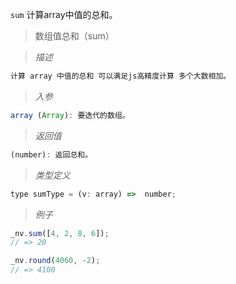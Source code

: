 `sum` 计算array中值的总和。

> 数组值总和（sum）

> *描述*

```javascript
计算 array 中值的总和 可以满足js高精度计算 多个大数相加。
```

> *入参*

```javascript
array (Array): 要迭代的数组。
```

> *返回值*

```javascript
(number): 返回总和。
```

> *类型定义*

```javascript
type sumType = (v: array) =>  number;
```

> *例子*

```javascript 
_nv.sum([4, 2, 8, 6]);
// => 20
```
```javascript
_nv.round(4060, -2);
// => 4100
```